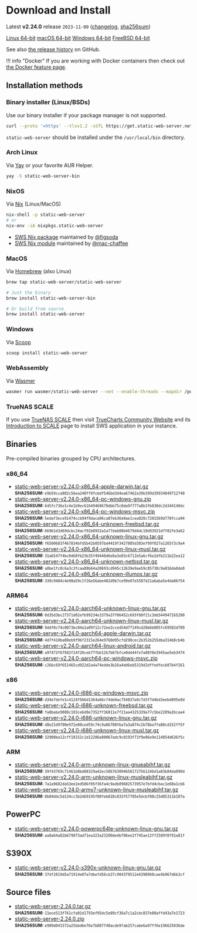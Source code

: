 # Download and Install

Latest **v2.24.0** release `2023-11-09` ([changelog](https://github.com/static-web-server/static-web-server/releases/tag/v2.24.0), [sha256sum](https://github.com/static-web-server/static-web-server/releases/download/v2.24.0/static-web-server-v2.24.0-SHA256SUM))

<div class="featured-downloads">

<a class="md-button md-button-sm" href="https://github.com/static-web-server/static-web-server/releases/download/v2.24.0/static-web-server-v2.24.0-x86_64-unknown-linux-gnu.tar.gz">Linux 64-bit</a> <a class="md-button md-button-sm" href="https://github.com/static-web-server/static-web-server/releases/download/v2.24.0/static-web-server-v2.24.0-x86_64-apple-darwin.tar.gz">macOS 64-bit</a>
<a class="md-button md-button-sm" href="https://github.com/static-web-server/static-web-server/releases/download/v2.24.0/static-web-server-v2.24.0-x86_64-pc-windows-msvc.zip">Windows 64-bit</a>
<a class="md-button md-button-sm" href="https://github.com/static-web-server/static-web-server/releases/download/v2.24.0/static-web-server-v2.24.0-x86_64-unknown-freebsd.tar.gz">FreeBSD 64-bit</a>

</div>

See also [the release history](https://github.com/static-web-server/static-web-server/releases) on GitHub.

!!! info "Docker"
    If you are working with Docker containers then check out [the Docker feature page](https://static-web-server.net/features/docker/).

## Installation methods

### Binary installer (Linux/BSDs)

Use our binary installer if your package manager is not supported.

```sh
curl --proto '=https' --tlsv1.2 -sSfL https://get.static-web-server.net | sh
```

`static-web-server` should be installed under the `/usr/local/bin` directory.

### Arch Linux

Via [Yay](https://github.com/Jguer/yay) or your favorite AUR Helper.

```sh
yay -S static-web-server-bin
```

### NixOS

Via [Nix](https://github.com/NixOS/nix) (Linux/MacOS)

```sh
nix-shell -p static-web-server
# or
nix-env -iA nixpkgs.static-web-server
```

- [SWS Nix package](https://search.nixos.org/packages?show=static-web-server&from=0&size=50&sort=relevance&type=packages&query=static-web-server) maintained by [@figsoda](https://github.com/figsoda)
- [SWS Nix module](https://nixos.wiki/wiki/Static_Web_Server) maintained by [@mac-chaffee](https://github.com/mac-chaffee)

### MacOS

Via [Homebrew](https://brew.sh/) (also Linux)

```sh
brew tap static-web-server/static-web-server

# Just the binary
brew install static-web-server-bin

# Or build from source
brew install static-web-server
```

### Windows

Via [Scoop](https://scoop.sh/)

```powershell
scoop install static-web-server
```

### WebAssembly

Via [Wasmer](https://wasmer.io/wasmer/static-web-server/)

```sh
wasmer run wasmer/static-web-server --net --enable-threads --mapdir /public:/my/host/dir -- --port 8787
```

### TrueNAS SCALE

If you use [TrueNAS SCALE](https://www.truenas.com/truenas-scale/) then visit [TrueCharts Community Website](https://truecharts.org/charts/stable/static-web-server/) and its [Introduction to SCALE](https://truecharts.org/manual/SCALE/guides/scale-intro) page to install SWS application in your instance.  

## Binaries

Pre-compiled binaries grouped by CPU architectures.

### x86_64

- [static-web-server-v2.24.0-x86_64-apple-darwin.tar.gz](https://github.com/static-web-server/static-web-server/releases/download/v2.24.0/static-web-server-v2.24.0-x86_64-apple-darwin.tar.gz)<br>
<small>**SHA256SUM:** `e9b59cca802c56ea240ff0fcbdf546bd3d4ea67462a39b399d39934049712740`</small>
- [static-web-server-v2.24.0-x86_64-pc-windows-gnu.zip](https://github.com/static-web-server/static-web-server/releases/download/v2.24.0/static-web-server-v2.24.0-x86_64-pc-windows-gnu.zip)<br>
<small>**SHA256SUM:** `645fc736e1c4e1b9ec61649468670dbb75c0da9f777a8b3fb838dc2d344140dc`</small>
- [static-web-server-v2.24.0-x86_64-pc-windows-msvc.zip](https://github.com/static-web-server/static-web-server/releases/download/v2.24.0/static-web-server-v2.24.0-x86_64-pc-windows-msvc.zip)<br>
<small>**SHA256SUM:** `5edaf3ece91474ccb94f9daca06ca87eb36d4ae1cea020c7201569d770fcca94`</small>
- [static-web-server-v2.24.0-x86_64-unknown-freebsd.tar.gz](https://github.com/static-web-server/static-web-server/releases/download/v2.24.0/static-web-server-v2.24.0-x86_64-unknown-freebsd.tar.gz)<br>
<small>**SHA256SUM:** `66961d3d69dcbc24acf92b8932a1a77dab08b4679d4dc10d93921d7f82fe3a62`</small>
- [static-web-server-v2.24.0-x86_64-unknown-linux-gnu.tar.gz](https://github.com/static-web-server/static-web-server/releases/download/v2.24.0/static-web-server-v2.24.0-x86_64-unknown-linux-gnu.tar.gz)<br>
<small>**SHA256SUM:** `f65006837467834bfd5b42b0597bd4419f3427885d303ef99f027a1265f3c9a4`</small>
- [static-web-server-v2.24.0-x86_64-unknown-linux-musl.tar.gz](https://github.com/static-web-server/static-web-server/releases/download/v2.24.0/static-web-server-v2.24.0-x86_64-unknown-linux-musl.tar.gz)<br>
<small>**SHA256SUM:** `31a6547f4bc0d68fb23b35f49440d6e8a3e83c6711b5a6cf6e2dfb211b22ea12`</small>
- [static-web-server-v2.24.0-x86_64-unknown-netbsd.tar.gz](https://github.com/static-web-server/static-web-server/releases/download/v2.24.0/static-web-server-v2.24.0-x86_64-unknown-netbsd.tar.gz)<br>
<small>**SHA256SUM:** `a8be1fc8c6a3c3fcaa88b64a20693cd945c12639e9ae59c85738c9a016da0de8`</small>
- [static-web-server-v2.24.0-x86_64-unknown-illumos.tar.gz](https://github.com/static-web-server/static-web-server/releases/download/v2.24.0/static-web-server-v2.24.0-x86_64-unknown-illumos.tar.gz)<br>
<small>**SHA256SUM:** `339c9484c4e90a59c1f26e56abe482d9b7ce99e07e5587d21a6aba5e4da86f54`</small>

### ARM64

- [static-web-server-v2.24.0-aarch64-unknown-linux-gnu.tar.gz](https://github.com/static-web-server/static-web-server/releases/download/v2.24.0/static-web-server-v2.24.0-aarch64-unknown-linux-gnu.tar.gz)<br>
<small>**SHA256SUM:** `0d35d3bc27371d02efb99234e3379a37f06452c693f60f21c3dd344947165200`</small>
- [static-web-server-v2.24.0-aarch64-unknown-linux-musl.tar.gz](https://github.com/static-web-server/static-web-server/releases/download/v2.24.0/static-web-server-v2.24.0-aarch64-unknown-linux-musl.tar.gz)<br>
<small>**SHA256SUM:** `9ddf0c74c0073bc04a1a09f12c72ee2cced54d77149cd20b6b005fc69582d709`</small>
- [static-web-server-v2.24.0-aarch64-apple-darwin.tar.gz](https://github.com/static-web-server/static-web-server/releases/download/v2.24.0/static-web-server-v2.24.0-aarch64-apple-darwin.tar.gz)<br>
<small>**SHA256SUM:** `4d7f410ba80eb9f96f2315e264e9760d95cfd298cec2b352b255dba314b8cb4b`</small>
- [static-web-server-v2.24.0-aarch64-linux-android.tar.gz](https://github.com/static-web-server/static-web-server/releases/download/v2.24.0/static-web-server-v2.24.0-aarch64-linux-android.tar.gz)<br>
<small>**SHA256SUM:** `a97473f67502f24f20ceb77fbb12b7b67bfce0dd44fe7a88f0e3945ae5eb3474`</small>
- [static-web-server-v2.24.0-aarch64-pc-windows-msvc.zip](https://github.com/static-web-server/static-web-server/releases/download/v2.24.0/static-web-server-v2.24.0-aarch64-pc-windows-msvc.zip)<br>
<small>**SHA256SUM:** `c26bc69f651465cd922d2a4a74edde3b26a4dd6eb5319d2dffedfecb87b4f261`</small>

### x86

- [static-web-server-v2.24.0-i686-pc-windows-msvc.zip](https://github.com/static-web-server/static-web-server/releases/download/v2.24.0/static-web-server-v2.24.0-i686-pc-windows-msvc.zip)<br>
<small>**SHA256SUM:** `d34e7defe1c4124f566d1364a66cf4dd4ac754837a9c7d3f7d4bd3eebd095e8d`</small>
- [static-web-server-v2.24.0-i686-unknown-freebsd.tar.gz](https://github.com/static-web-server/static-web-server/releases/download/v2.24.0/static-web-server-v2.24.0-i686-unknown-freebsd.tar.gz)<br>
<small>**SHA256SUM:** `fa8babe9880c103ce6d0e7352ff36811e7f21aa4325339a77c5be2209a2bcaa4`</small>
- [static-web-server-v2.24.0-i686-unknown-linux-gnu.tar.gz](https://github.com/static-web-server/static-web-server/releases/download/v2.24.0/static-web-server-v2.24.0-i686-unknown-linux-gnu.tar.gz)<br>
<small>**SHA256SUM:** `d8e21d9700e972e08ced59c74c9a86788fba7a3a874c2b78ba7fa88cd152ff5f`</small>
- [static-web-server-v2.24.0-i686-unknown-linux-musl.tar.gz](https://github.com/static-web-server/static-web-server/releases/download/v2.24.0/static-web-server-v2.24.0-i686-unknown-linux-musl.tar.gz)<br>
<small>**SHA256SUM:** `32900ba12cff18152c1d12286e80067adc9c0193f73f9e06e9e114054d636f5c`</small>

### ARM

- [static-web-server-v2.24.0-arm-unknown-linux-gnueabihf.tar.gz](https://github.com/static-web-server/static-web-server/releases/download/v2.24.0/static-web-server-v2.24.0-arm-unknown-linux-gnueabihf.tar.gz)<br>
<small>**SHA256SUM:** `39f43769c71461b8bd88329a42ec5867630946581727561246d1a83b84da090d`</small>
- [static-web-server-v2.24.0-arm-unknown-linux-musleabihf.tar.gz](https://github.com/static-web-server/static-web-server/releases/download/v2.24.0/static-web-server-v2.24.0-arm-unknown-linux-musleabihf.tar.gz)<br>
<small>**SHA256SUM:** `7a1a9682da53ee2ed586f05f36fa4c9adb89602573957e7bfd4cbac1e60a1cb6`</small>
- [static-web-server-v2.24.0-armv7-unknown-linux-musleabihf.tar.gz](https://github.com/static-web-server/static-web-server/releases/download/v2.24.0/static-web-server-v2.24.0-armv7-unknown-linux-musleabihf.tar.gz)<br>
<small>**SHA256SUM:** `8b84ddc5d134cc3b2d69195f80feb028c833f57705e5dcbf08c25d85311b187a`</small>

## PowerPC

- [static-web-server-v2.24.0-powerpc64le-unknown-linux-gnu.tar.gz](https://github.com/static-web-server/static-web-server/releases/download/v2.24.0/static-web-server-v2.24.0-powerpc64le-unknown-linux-gnu.tar.gz)<br>
<small>**SHA256SUM:** `aa8a64a82b679073ad71ea323a23200de4b706ee2f745ae12ff2509f8f91a81f`</small>

## S390X

- [static-web-server-v2.24.0-s390x-unknown-linux-gnu.tar.gz](https://github.com/static-web-server/static-web-server/releases/download/v2.24.0/static-web-server-v2.24.0-s390x-unknown-linux-gnu.tar.gz)<br>
<small>**SHA256SUM:** `37df2819d5a71914e07a7dbefd56cb27c904379512e6398960cae4b967d6b3cf`</small>

## Source files

- [static-web-server-2.24.0.tar.gz](https://github.com/static-web-server/static-web-server/archive/refs/tags/v2.24.0.tar.gz)<br>
<small>**SHA256SUM:** `11ece513f761cfa01d1793ef95dc5e09cf36a7c1a2cbc837e88affd43a7e1723`</small>
- [static-web-server-2.24.0.zip](https://github.com/static-web-server/static-web-server/archive/refs/tags/v2.24.0.zip)<br>
<small>**SHA256SUM:** `e989d041572a25bbd6e76e7b887f48acde9fab257cabe6a97ff6e196625036de`</small>
